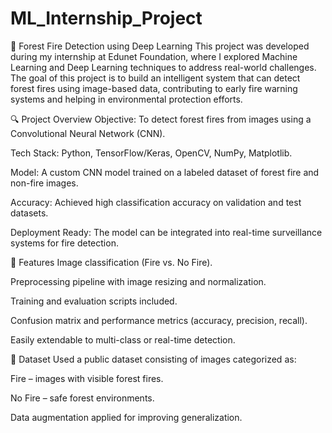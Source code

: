 # ML_Internship_Project

🌲 Forest Fire Detection using Deep Learning
This project was developed during my internship at Edunet Foundation, where I explored Machine Learning and Deep Learning techniques to address real-world challenges. The goal of this project is to build an intelligent system that can detect forest fires using image-based data, contributing to early fire warning systems and helping in environmental protection efforts.

🔍 Project Overview
Objective: To detect forest fires from images using a Convolutional Neural Network (CNN).

Tech Stack: Python, TensorFlow/Keras, OpenCV, NumPy, Matplotlib.

Model: A custom CNN model trained on a labeled dataset of forest fire and non-fire images.

Accuracy: Achieved high classification accuracy on validation and test datasets.

Deployment Ready: The model can be integrated into real-time surveillance systems for fire detection.

🚀 Features
Image classification (Fire vs. No Fire).

Preprocessing pipeline with image resizing and normalization.

Training and evaluation scripts included.

Confusion matrix and performance metrics (accuracy, precision, recall).

Easily extendable to multi-class or real-time detection.

📁 Dataset
Used a public dataset consisting of images categorized as:

Fire – images with visible forest fires.

No Fire – safe forest environments.

Data augmentation applied for improving generalization.
